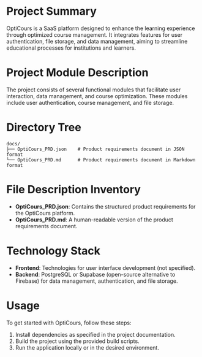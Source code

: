 # Project Summary
OptiCours is a SaaS platform designed to enhance the learning experience through optimized course management. It integrates features for user authentication, file storage, and data management, aiming to streamline educational processes for institutions and learners.

# Project Module Description
The project consists of several functional modules that facilitate user interaction, data management, and course optimization. These modules include user authentication, course management, and file storage.

# Directory Tree
```
docs/
├── OptiCours_PRD.json    # Product requirements document in JSON format
└── OptiCours_PRD.md      # Product requirements document in Markdown format
```

# File Description Inventory
- **OptiCours_PRD.json**: Contains the structured product requirements for the OptiCours platform.
- **OptiCours_PRD.md**: A human-readable version of the product requirements document.

# Technology Stack
- **Frontend**: Technologies for user interface development (not specified).
- **Backend**: PostgreSQL or Supabase (open-source alternative to Firebase) for data management, authentication, and file storage.

# Usage
To get started with OptiCours, follow these steps:
1. Install dependencies as specified in the project documentation.
2. Build the project using the provided build scripts.
3. Run the application locally or in the desired environment.
